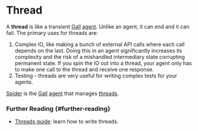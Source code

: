 # Thread

A **thread** is like a transient [Gall](gall.md) [agent](agent.md). Unlike an agent, it can end and it can fail. The primary uses for threads are:

1. Complex IO, like making a bunch of external API calls where each call depends on the last. Doing this in an agent significantly increases its complexity and the risk of a mishandled intermediary state corrupting permanent state. If you spin the IO out into a thread, your agent only has to make one call to the thread and receive one response.
2. Testing - threads are very useful for writing complex tests for your agents.

[Spider](spider.md) is the [Gall](gall.md)
[agent](agent.md) that manages
[threads](thread.md).

### Further Reading {#further-reading}

- [Threads guide](../userspace/threads/tutorials/basics/fundamentals.md): learn how to write threads.
